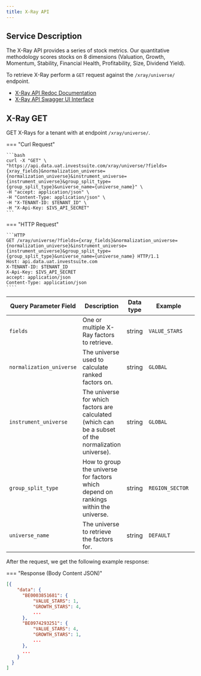 ```yaml
---
title: X-Ray API
---
```


## Service Description

The X-Ray API provides a series of stock metrics. Our quantitative methodology scores stocks on 8 dimensions (Valuation, Growth, Momentum, Stability, Financial Health, Profitability, Size, Dividend Yield).

To retrieve X-Ray perform a `GET` request against the `/xray/universe/` endpoint.

- [X-Ray API Redoc Documentation](https://api.data.uat.investsuite.com/redoc#tag/XRay)
- [X-Ray API Swagger UI Interface](https://api.data.uat.investsuite.com/docs#/XRay/)

## X-Ray GET
GET X-Rays for a tenant with at endpoint `/xray/universe/`.

=== "Curl Request"

    ```bash
    curl -X "GET" \
    "https://api.data.uat.investsuite.com/xray/universe/?fields={xray_fields}&normalization_universe={normalization_universe}&instrument_universe={instrument_universe}&group_split_type={group_split_type}&universe_name={universe_name}" \
    -H "accept: application/json" \
    -H "Content-Type: application/json" \
    -H "X-TENANT-ID: $TENANT_ID" \
    -H "X-Api-Key: $IVS_API_SECRET"
    ```

=== "HTTP Request"

    ```HTTP
    GET /xray/universe/?fields={xray_fields}&normalization_universe={normalization_universe}&instrument_universe={instrument_universe}&group_split_type={group_split_type}&universe_name={universe_name} HTTP/1.1
    Host: api.data.uat.investsuite.com
    X-TENANT-ID: $TENANT_ID
    X-Api-Key: $IVS_API_SECRET
    accept: application/json
    Content-Type: application/json
    ````

Query Parameter Field | Description | Data type | Example | Required
----- | ----------- | --------- | ------- | --------
`fields` | One or multiple X-Ray factors to retrieve.  | string | `VALUE_STARS` |  Yes
`normalization_universe` | The universe used to calculate ranked factors on.  | string | `GLOBAL` |  No
`instrument_universe` | The universe for which factors are calculated (which can be a subset of the normalization universe).  | string | `GLOBAL` |  No
`group_split_type` | How to group the universe for factors which depend on rankings within the universe.  | string | `REGION_SECTOR` |  No
`universe_name` | The universe to retrieve the factors for.  | string | `DEFAULT` |  Yes

After the request, we get the following example response:

=== "Response (Body Content JSON)"
  ```JSON
  [{
      "data": {
        "BE0003851681": {
            "VALUE_STARS": 1,
            "GROWTH_STARS": 4,
            ...
        },
        "BE0974293251": {
            "VALUE_STARS": 4,
            "GROWTH_STARS": 1,
            ...
        },
        ...
      }
    }
  ]
  ```
